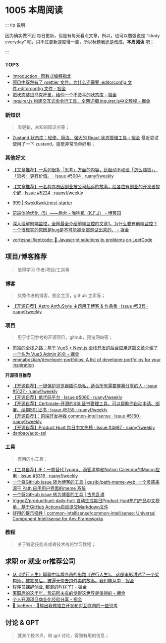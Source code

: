 
# 1005 本周阅读

::: tip 说明

因为确实做不到 每日更新，但是有每天看点文章，所以，也可以勉强说是 “study everyday” 吧，只不过更新速度慢一些，所以标题我还是改成，**本周阅读** 吧；

:::

### TOP3

- [Introduction · 函数式编程指北](https://llh911001.gitbooks.io/mostly-adequate-guide-chinese/content/)
- [项目中既然有了 prettier 文件，为什么还需要 .editorconfig 文件.editorconfig 文件 - 掘金](https://juejin.cn/post/7424176544669745192)
- [把状态装进马克杯里，给你一个不烫手的状态库 - 掘金](https://juejin.cn/post/7410601890793521193#heading-12)
- [inquirer.js 构建交互式命令行工具，全网详细 inquirer.js中文教程 - 掘金](https://juejin.cn/post/7358302760151187468)

### 新知识
> 库更新，未知的知识点等；

- [Zustand 状态库：轻便、简洁、强大的 React 状态管理工具 - 掘金](https://juejin.cn/post/7321049446443384870#heading-1) 最近尝试使用了一下 zustand，感觉非常简单好用；


### 其他好文

- [【文章推荐】一系列很多「思考」方面的内容，比起动不动谈「怎么赚钱」，「思考」更有价值。 · Issue #5004 · ruanyf/weekly](https://github.com/ruanyf/weekly/issues/5004)
- [【文章推荐】一名程序员因副业被公司起诉的故事，给各位有副业的开发者提个醒 · Issue #5224 · ruanyf/weekly](https://github.com/ruanyf/weekly/issues/5224)



- [999 | KwokKwok/nest-starter](https://github.com/KwokKwok/nest-starter?q=1)
- [前端体验优化（5）——后台 - 咖啡机（K.F.J） - 博客园](https://www.cnblogs.com/strick/p/18306946)
- [深入理解前端监控，全网最全介绍前端监控的文章1，为什么要有前端监控？ 一个很现实的原因是bug是不可能被全部测试出来的， - 掘金](https://juejin.cn/post/7376093651414728758)
- [vortesnail/leetcode: :seedling: Javascript solutions to problems on LeetCode](https://github.com/vortesnail/leetcode)




## 项目/博客推荐
> 值得学习 作者/项目/工具等

### 博客
> 优秀作者的博客，掘金主页，github 主页等；
- [【开源自荐】Astro AntfuStyle 主题用于博客 & 作品集 · Issue #5315 · ruanyf/weekly](https://github.com/ruanyf/weekly/issues/5315)


### 项目
> 用于学习参考的开源项目，github，预览网站等；

- [前端的全栈之路：基于 Vue3 + Nest.js 全栈开发的后台应用这篇文章介绍了一个名为 Vue3 Admin 的全 - 掘金](https://juejin.cn/post/7423644190314381339)
- [emmabostian/developer-portfolios: A list of developer portfolios for your inspiration](https://github.com/emmabostian/developer-portfolios)


**开源项目推荐**

- [【开源自荐】一键保护浏览器插件隐私，适合所有需要屏幕分享的人 · Issue #5127 · ruanyf/weekly](https://github.com/ruanyf/weekly/issues/5127)
- [【开源自荐】低代码平台 · Issue #5060 · ruanyf/weekly](https://github.com/ruanyf/weekly/issues/5060)
- [【开源自荐】Certimate-开源的SSL证书管理工具，可以帮助你自动申请、部署、续期SSL证书 · Issue #5155 · ruanyf/weekly](https://github.com/ruanyf/weekly/issues/5155)
- [【开源自荐】：前端开发神器 common-intellisense · Issue #5160 · ruanyf/weekly](https://github.com/ruanyf/weekly/issues/5160)
- [【开源自荐】Product Hunt 每日中文热榜 · Issue #4987 · ruanyf/weekly](https://github.com/ruanyf/weekly/issues/4987)
- [danbao/auto-ssl](https://github.com/danbao/auto-ssl)


### 工具
> 有用的小工具；
- [【工具自荐】IF：一款替代Typora、滴答清单和Notion Calendar的Macos应用 · Issue #5316 · ruanyf/weekly](https://github.com/ruanyf/weekly/issues/5316)
- [一个将GitHub issue 转为博客的工具 | gusibi/path-meme-web: 一个灵感来源于 Path 应用用户界面的meme 系统](https://github.com/gusibi/path-meme-web)
- [一个将GitHub issue 转为博客的工具 | 古思乱讲](https://momo.gusibi.mobi/repo/ruanyf/weekly)
- [ViggoZ/producthunt-daily-hot: 自动生成每日Product Hunt热门产品中文榜单，基于GitHub Actions自动提交Markdown文件](https://github.com/ViggoZ/producthunt-daily-hot)
- [好用的提示插件 | common-intellisense/common-intellisense: Universal Component Intellisense for Any Frameworks](https://github.com/common-intellisense/common-intellisense?tab=readme-ov-file)


### 教程
> 关于特定技能点或者技术栈的学习教程；


## 求职 or 就业 or推荐公司
- [从《逆行人生》聊聊中年程序员的出路《逆行人生》。 这部电影讲述了一个架构师，被裁员后，被逼无奈去跑外卖的故事。我们能从中 - 掘金](https://juejin.cn/post/7414732910240972835)
- [程序员裸辞创业, 都混的咋样了? - 掘金](https://juejin.cn/post/7425600234523131956)
- [离职后的这半年，我前所未有的觉得这世界是值得的 - 掘金](https://juejin.cn/post/7424902549256224804)
- [个人开源项目商业化经验分享 - 掘金](https://juejin.cn/post/7400687574967271478)
- [🍺 IceBeer - 👋输出我做独立开发和对互联网的一些思考](https://www.icebeer.top/)


## 讨论 & GPT
> 就某个技术点，和 gpt 讨论，得到有用的信息；